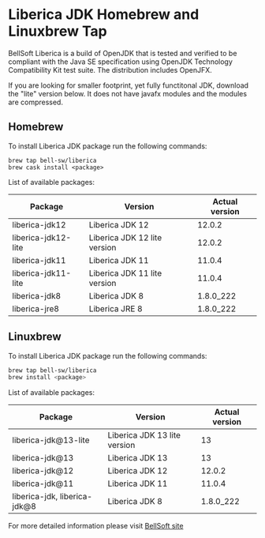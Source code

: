 # Liberica JDK Homebrew and Linuxbrew Tap

BellSoft Liberica is a build of OpenJDK that is tested and verified to be compliant with the Java SE specification using OpenJDK Technology Compatibility Kit test suite. The distribution includes OpenJFX.

If you are looking for smaller footprint, yet fully functitonal JDK, download the "lite" version below.
It does not have javafx modules and the modules are compressed.

## Homebrew

To install Liberica JDK package run the following commands:

```shell
brew tap bell-sw/liberica
brew cask install <package>
```

List of available packages:

| Package | Version | Actual version |
| ------- | ------- | -------------- |
| liberica-jdk12 | Liberica JDK 12 | 12.0.2 |
| liberica-jdk12-lite | Liberica JDK 12 lite version | 12.0.2 |
| liberica-jdk11 | Liberica JDK 11 | 11.0.4 |
| liberica-jdk11-lite | Liberica JDK 11 lite version | 11.0.4 |
| liberica-jdk8 | Liberica JDK 8 | 1.8.0_222 |
| liberica-jre8 | Liberica JRE 8 | 1.8.0_222 |

## Linuxbrew

To install Liberica JDK package run the following commands:

```sh
brew tap bell-sw/liberica
brew install <package>
```

List of available packages:

| Package | Version | Actual version |
| ------- | ------- | -------------- |
| liberica-jdk@13-lite | Liberica JDK 13 lite version | 13 |
| liberica-jdk@13 | Liberica JDK 13 | 13 |
| liberica-jdk@12 | Liberica JDK 12 | 12.0.2 |
| liberica-jdk@11 | Liberica JDK 11 | 11.0.4 |
| liberica-jdk, liberica-jdk@8 | Liberica JDK 8 | 1.8.0_222 |

For more detailed information please visit [BellSoft site](https://bell-sw.com) 

